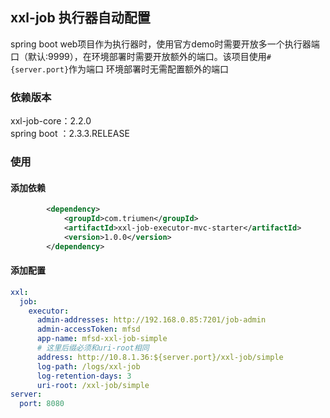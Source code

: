 ## xxl-job 执行器自动配置
spring boot web项目作为执行器时，使用官方demo时需要开放多一个执行器端口（默认:9999），在环境部署时需要开放额外的端口。该项目使用```#{server.port}```作为端口
环境部署时无需配置额外的端口

### 依赖版本
xxl-job-core：2.2.0  
spring boot ：2.3.3.RELEASE

### 使用
#### 添加依赖
```xml
        <dependency>
            <groupId>com.triumen</groupId>
            <artifactId>xxl-job-executor-mvc-starter</artifactId>
            <version>1.0.0</version>
        </dependency>
```
#### 添加配置
```yaml
xxl:
  job:
    executor:
      admin-addresses: http://192.168.0.85:7201/job-admin
      admin-accessToken: mfsd
      app-name: mfsd-xxl-job-simple
      # 这里后缀必须和uri-root相同
      address: http://10.8.1.36:${server.port}/xxl-job/simple
      log-path: /logs/xxl-job
      log-retention-days: 3
      uri-root: /xxl-job/simple
server:
  port: 8080
```